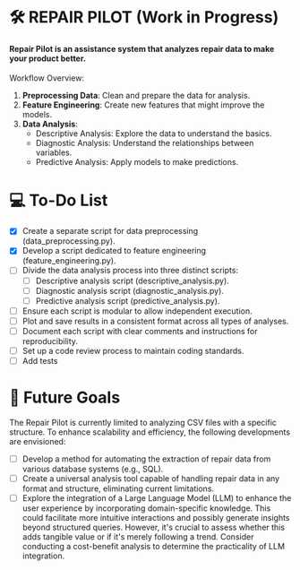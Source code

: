 # 🛠️ REPAIR PILOT (Work in Progress)
#### Repair Pilot is an assistance system that analyzes repair data to make your product better.
Workflow Overview:

1. **Preprocessing Data**: Clean and prepare the data for analysis.
2. **Feature Engineering**: Create new features that might improve the models.
3. **Data Analysis**:
   - Descriptive Analysis: Explore the data to understand the basics.
   - Diagnostic Analysis: Understand the relationships between variables.
   - Predictive Analysis: Apply models to make predictions.

# 💻 To-Do List

- [x] Create a separate script for data preprocessing (data_preprocessing.py).
- [x] Develop a script dedicated to feature engineering (feature_engineering.py).
- [ ] Divide the data analysis process into three distinct scripts:
  - [ ] Descriptive analysis script (descriptive_analysis.py).
  - [ ] Diagnostic analysis script (diagnostic_analysis.py).
  - [ ] Predictive analysis script (predictive_analysis.py).
- [ ] Ensure each script is modular to allow independent execution.
- [ ] Plot and save results in a consistent format across all types of analyses.
- [ ] Document each script with clear comments and instructions for reproducibility.
- [ ] Set up a code review process to maintain coding standards.
- [ ] Add tests

# 🎯 Future Goals
The Repair Pilot is currently limited to analyzing CSV files with a specific structure. To enhance scalability and efficiency, the following developments are envisioned:

- [ ] Develop a method for automating the extraction of repair data from various database systems (e.g., SQL).
- [ ] Create a universal analysis tool capable of handling repair data in any format and structure, eliminating current limitations.
- [ ] Explore the integration of a Large Language Model (LLM) to enhance the user experience by incorporating domain-specific knowledge. This could facilitate more intuitive interactions and possibly generate insights beyond structured queries. However, it's crucial to assess whether this adds tangible value or if it's merely following a trend. Consider conducting a cost-benefit analysis to determine the practicality of LLM integration.

